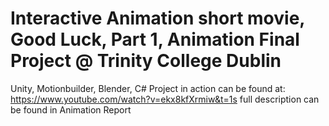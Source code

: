 # Interactive Animation short movie, Good Luck, Part 1, Animation Final Project @ Trinity College Dublin
Unity, Motionbuilder, Blender, C#
Project in action can be found at: https://www.youtube.com/watch?v=ekx8kfXrmiw&t=1s
full description can be found in Animation Report
